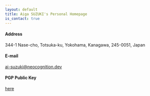 ```yaml
---
layout: default
title: Aiga SUZUKI's Personal Homepage
is_contact: true
---
```


#### Address
344-1 Nase-cho, Totsuka-ku, Yokohama, Kanagawa, 245-0051, Japan 	

#### E-mail
ai-suzuki@neocognition.dev

#### PGP Public Key
[here](pgp)
